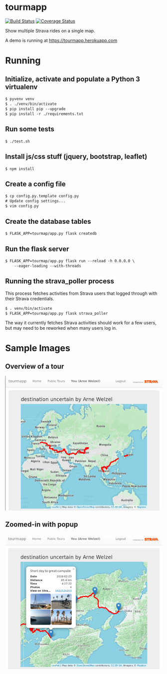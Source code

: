 # tourmapp

[![Build Status](https://travis-ci.org/awelzel/tourmapp.svg?branch=master)](https://travis-ci.org/awelzel/tourmapp) [![Coverage Status](https://coveralls.io/repos/github/awelzel/tourmap/badge.svg?branch=master)](https://coveralls.io/github/awelzel/tourmap?branch=master)

Show multiple Strava rides on a single map.

A demo is running at https://tourmapp.herokuapp.com


# Running

## Initialize, activate and populate a Python 3 virtualenv

    $ pyvenv venv
    $ . ./venv/bin/activate
    $ pip install pip --upgrade
    $ pip install -r ./requirements.txt

## Run some tests

    $ ./test.sh

## Install js/css stuff (jquery, bootstrap, leaflet)

    $ npm install

## Create a config file

    $ cp config.py.template config.py
    # Update config settings...
    $ vim config.py

## Create the database tables

    $ FLASK_APP=tourmap/app.py flask createdb

## Run the flask server

    $ FLASK_APP=tourmap/app.py flask run --reload -h 0.0.0.0 \
        --eager-loading --with-threads


## Running the strava_poller process

This process fetches activities from Strava users that logged through with
their Strava credentials.

    $ . venv/bin/activate
    $ FLASK_APP=tourmap/app.py flask strava_poller

The way it currently fetches Strava activities should work for a few users,
but may need to be reworked when many users log in.

# Sample Images

## Overview of a tour
![Zoomed-out](img/zoomout.png?raw=true)

## Zoomed-in with popup
![Zoomed-in and expanded popup](img/zoomin.png?raw=true)
